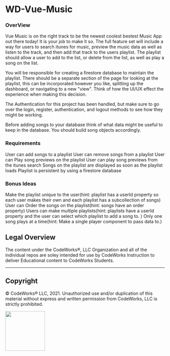 # WD-Vue-Music

### OverView
Vue Music is on the right track to be the newest coolest bestest Music App out there today! It is your job to make it so. The full feature set will include a way for users to search itunes for music, preview the music data as well as listen to the track, and then add that track to the users playlist. The playlist should allow a user to add to the list, or delete from the list, as well as play a song on the list.

You will be responsible for creating a firestore database to maintain the playlist. There should be a separate section of the page for looking at the playlist, this can be incorporated however you like, splitting up the dashboard, or navigating to a new "view". Think of how the UI/UX effect the experience when making this decision.

The Authentication for this project has been handled, but make sure to go over the login, register, authentication, and logout methods to see how they might be working. 

Before adding songs to your database think of what data might be useful to keep in the database. You should build song objects accordingly.

### Requirements

User can add songs to a playlist
User can remove songs from a playlist
User can Play song previews on the playlist
User can play song previews from the itunes search
Songs on the playlist are displayed as soon as the playlist loads
Playlist is persistent by using a firestore database

### Bonus Ideas

Make the playlist unique to the user(hint: playlist has a userId property so each user makes their own and each playlist has a subcollection of songs)
User can Order the songs on the playlist(hint: songs have an order property)
Users can make multiple playlists(hint: playlists have a userId property and the user can select which playlist to add a song to. )
Only one song plays at a time(hint: Make a single player component to pass data to.)


## Legal Overview

The content under the CodeWorks®, LLC Organization and all of the individual repos are soley intended for use by CodeWorks Instruction to deliver Educational content to CodeWorks Students.

---

## Copyright

© CodeWorks® LLC, 2021. Unauthorized use and/or duplication of this material without express and written permission from CodeWorks, LLC is strictly prohibited.


<img src="https://bcw.blob.core.windows.net/public/img/7815839041305055" width="125">
